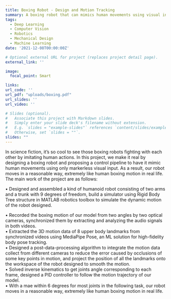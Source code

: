 ```yaml
---
title: Boxing Robot - Design and Motion Tracking
summary: A boxing robot that can mimics human movements using visual input.
tags:
  - Deep Learning
  - Computer Vision
  - Robotics
  - Mechanical Design
  - Machine Learning
date: '2021-12-08T00:00:00Z'

# Optional external URL for project (replaces project detail page).
external_link: ''

image:
  focal_point: Smart

links:
url_code: ''
url_pdf: "uploads/boxing.pdf"
url_slides: ''
url_video: ''

# Slides (optional).
#   Associate this project with Markdown slides.
#   Simply enter your slide deck's filename without extension.
#   E.g. `slides = "example-slides"` references `content/slides/example-slides.md`.
#   Otherwise, set `slides = ""`.
slides: ""
---
```


In science fiction, it’s so cool to see those boxing robots fighting with each other by imitating human actions. In this project, we make it real by designing a boxing robot and proposing a control pipeline to have it mimic human movements using only markerless visual input. As a result, our robot moves in a reasonable way, extremely like human boxing motion in real life. The main work of the project are as follows:

• Designed and assembled a kind of humanoid robot consisting of two arms and a trunk with 9 degrees of freedom, build a simulator using Rigid Body Tree structure in MATLAB robotics toolbox to simulate the dynamic motion of the robot designed.

• Recorded the boxing motion of our model from two angles by two optical cameras, synchronized them by extracting and analyzing the audio signals in both videos.\
• Extracted the 3D motion data of 8 upper body landmarks from synchronized videos using MediaPipe Pose, an ML solution for high-fidelity body pose tracking. \
• Designed a post-data-processing algorithm to integrate the motion data collect from different cameras to reduce the error caused by occlusions of some key points in motion, and project the position of all the landmarks onto the workspace of the robot designed to smooth the motion.\
• Solved inverse kinematics to get joints angle corresponding to each frame, designed a PID controller to follow the motion trajectory of our model.\
• With a mae within 6 degrees for most joints in the following task, our robot moves in a reasonable way, extremely like human boxing motion in real life.
